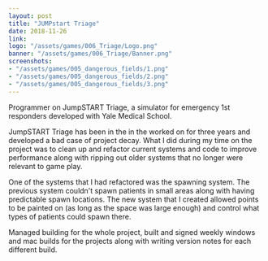 ```yaml
---
layout: post
title: "JUMPstart Triage"
date: 2018-11-26
link: 
logo: "/assets/games/006_Triage/Logo.png"
banner: "/assets/games/006_Triage/Banner.png"
screenshots:
- "/assets/games/005_dangerous_fields/1.png"
- "/assets/games/005_dangerous_fields/2.png"
- "/assets/games/005_dangerous_fields/3.png"
---
```


Programmer on JumpSTART Triage, a simulator for emergency 1st responders developed with Yale Medical School. 

JumpSTART Triage has been in the in the worked on for three years and developed a bad case of project decay. What I did during my time on the project was to clean up and refactor current systems and code to improve performance along with ripping out older systems that no longer were relevant to game play. 

One of the systems that I had refactored was the spawning system. The previous system couldn't spawn patients in small areas along with having predictable spawn locations. The new system that I created allowed points to be painted on (as long as the space was large enough) and control what types of patients could spawn there. 

Managed building for the whole project, built and signed weekly windows and mac builds for the projects along with writing version notes for each different build.
